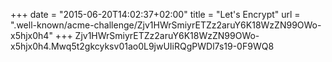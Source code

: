 +++
date = "2015-06-20T14:02:37+02:00"
title = "Let's Encrypt"
url = ".well-known/acme-challenge/Zjv1HWrSmiyrETZz2aruY6K18WzZN99OWo-x5hjx0h4"
+++
Zjv1HWrSmiyrETZz2aruY6K18WzZN99OWo-x5hjx0h4.Mwq5t2gkcyksv01ao0L9jwUIiRQgPWDl7s19-0F9WQ8
